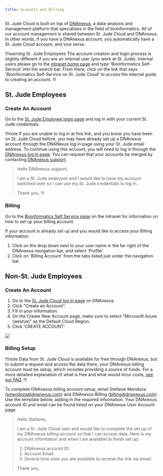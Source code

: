 ```yaml
---
title: Accounts and Billing
---
```



St. Jude Cloud is built on top of [DNAnexus](https://www.dnanexus.com/), a data-analysis and management platform that specializes in the field of bioinformatics. All of our account management is shared between St. Jude Cloud and DNAnexus. In other words, if you have a DNAnexus account, you automatically have a St. Jude Cloud account, and vice versa. 

!!!warning St. Jude Employees
The account creation and login process is slightly different if you are an internal user (you work at St. Jude). Internal users please go to the [intranet home page](https://home.stjude.org) and type 'Bioinformatics Self-Service' into the search bar. From there, click on the link that says 'Bioinformatics Self-Service on St. Jude Cloud' to access the internal guide to creating an account.
!!!





## St. Jude Employees
### Create An Account

Go to the [St. Jude Employee login page](https://cloud.stjude.org/) and log in with your current St. Jude credentials.

!!!note
If you are unable to log in at this link, and you know you have been on St. Jude Cloud before, you may have already set up a DNAnexus account through the DNANexus log in page using your St. Jude email address. To continue using this account, you will need to log in through the [DNAnexus log in page](https://platform.dnanexus.com/login?client_id=sjcloudplatform). You can request that your accounts be merged by contacting [DNAnexus support](mailto:support@dnanexus.com).   

> Hello DNAnexus support, 
> 
> I am a St. Jude employee and I would like to have my account switched over so I can use my St. Jude credentials to log in. 
> 
> Thank you, 
!!!

### Billing 

Go to the [Bioinformatics Self Service page](https://home.stjude.org/computational-biology/Pages/bioinformatics-self-service-cloud.aspx) on the Intranet for information on how to set up your billing account.

If your account is already set up and you would like to access your Billing information: 

1. Click on the drop down next to your user name in the far right of the DNAnexus navigation bar, and select 'Profile'.
2. Click on 'Billing Account' from the tabs listed just under the navigation bar.


## Non-St. Jude Employees
### Create An Account

1. Go to the [St. Jude Cloud log in page](https://platform.dnanexus.com/register?client_id=sjcloudplatform) on DNAnexus.
2. Click "Create an Account".
3. Fill in your information.
4. On the Create New Account page, make sure to select "Microsoft Azure (westus)" as the Default Cloud Region.
5. Click 'CREATE ACCOUNT'

![](./create-DX-account.gif)

### Billing Setup

!!!note 
Data from St. Jude Cloud is available for free through DNAnexus, but to submit a request and access the data there, your DNAnexus billing account must be setup, which includes providing a source of funds. For a more detailed explanation of what is free and what would incur costs, [see our FAQ](../faq#will-i-be-charged-for-using-st-jude-cloud-genomics-platform).
!!!


To complete DNAnexus billing account setup, email Stefanie Mendoza (smendoza@dnanexus.com) and DNAnexus Billing (billing@dnanexus.com). Use the template below, adding in the required information. Your DNAnexus account ID and email can be found listed on your DNAnexus User Account page. 

>   Hello Stefanie,
>   
> I am a St. Jude Cloud user and would like to complete the set up of my DNAnexus billing account so that I can access data. Here is my account information and when I am available to finish set up:
>  1. DNAnexus account ID:
>  2. Account Email:
>  3. Several time slots you are available to receive the link via email:
> 
> Thank you,
     


